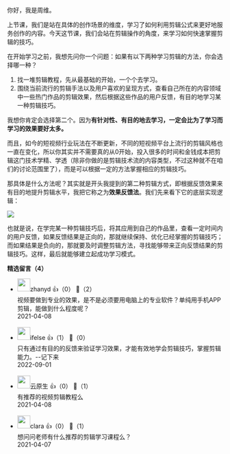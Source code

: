 你好，我是周维。

上节课，我们是站在具体的创作场景的维度，学习了如何利用剪辑公式来更好地服务创作的内容。今天这节课，我们会站在剪辑操作的角度，来学习如何快速掌握剪辑的技巧。

在开始学习之前，我想先问你一个问题：如果有以下两种学习剪辑的方法，你会选择哪一种？

1. 找一堆剪辑教程，先从最基础的开始，一个个去学习。
2. 围绕当前流行的剪辑手法以及用户喜欢的呈现方式，查看自己所在的内容领域中一些热门作品的剪辑效果，然后根据这些作品的用户反馈，有目的地学习某一种剪辑技巧。

我想你肯定会选择第二个。因为**有针对性、有目的地去学习，一定会比为了学习而学习的效果要好太多。**

而且，如今的短视频行业玩法在不断更新，不同的短视频平台上流行的剪辑风格也一直在变化，所以你其实并不需要真的从0开始，投入很多的时间和金钱成本把剪辑这门技术学精、学透（除非你做的是剪辑技术流的内容类型，不过这种就不在咱们的讨论范围里了），而是可以根据一定的方法掌握相应的剪辑技巧。

那具体是什么方法呢？其实就是开头我提到的第二种剪辑方式，即根据反馈效果来有目的地提升剪辑水平，我把它称之为**效果反馈法**。我们先来看下它的底层实现逻辑：

![](https://static001.geekbang.org/resource/image/a2/3a/a2a1d52c23e6cef4a6yyd274752b6e3a.jpg?wh=2000%2A378)

也就是说，在学完某一种剪辑技巧后，将其应用到自己的作品里，查看一定时间内的用户反馈，如果反馈结果是正向的，那就继续保持、优化已经掌握的剪辑技巧；而如果结果是负向的，那就要及时调整剪辑方法，寻找能够带来正向反馈结果的剪辑技巧。这样，最后就能够建立起成功学习模式。
<div><strong>精选留言（4）</strong></div><ul>
<li><img src="https://static001.geekbang.org/account/avatar/00/10/62/b5/4159fa05.jpg" width="30px"><span>zhanyd</span> 👍（0） 💬（2）<div>视频要做到专业的效果，是不是必须要用电脑上的专业软件？单纯用手机APP剪辑，能做到什么程度呢？</div>2021-04-08</li><br/><li><img src="https://static001.geekbang.org/account/avatar/00/26/eb/d7/90391376.jpg" width="30px"><span>ifelse</span> 👍（1） 💬（0）<div>只有通过有目的的反馈来验证学习效果，才能有效地学会剪辑技巧，掌握剪辑能力。--记下来</div>2022-09-01</li><br/><li><img src="https://static001.geekbang.org/account/avatar/00/10/63/6e/ad2744b2.jpg" width="30px"><span>云原生</span> 👍（0） 💬（1）<div>有推荐的视频剪辑教程么</div>2021-04-08</li><br/><li><img src="https://static001.geekbang.org/account/avatar/00/26/9b/31/7cea83ea.jpg" width="30px"><span>clara</span> 👍（0） 💬（1）<div>想问问老师有什么推荐的剪辑学习课程么？</div>2021-04-07</li><br/>
</ul>